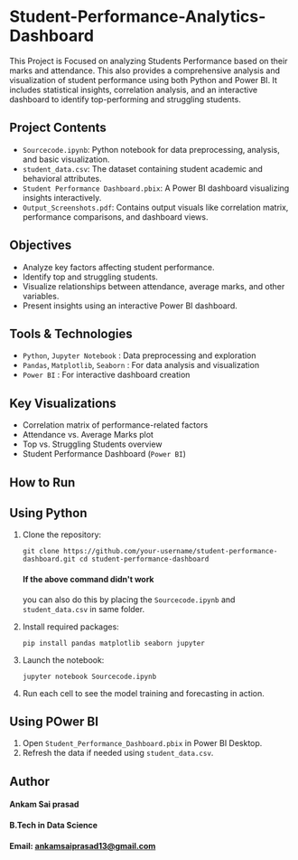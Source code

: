 # Student-Performance-Analytics-Dashboard
This Project is Focused on analyzing Students Performance based on their marks and attendance.
This also provides a comprehensive analysis and visualization of student performance using both Python and Power BI. It includes statistical insights, correlation analysis, and an interactive dashboard to identify top-performing and struggling students.

## Project Contents
- `Sourcecode.ipynb`: Python notebook for data preprocessing, analysis, and basic visualization.
- `student_data.csv`: The dataset containing student academic and behavioral attributes.
- `Student Performance Dashboard.pbix`: A Power BI dashboard visualizing insights interactively.
- `Output_Screenshots.pdf`: Contains output visuals like correlation matrix, performance comparisons, and dashboard views.

## Objectives
- Analyze key factors affecting student performance.
- Identify top and struggling students.
- Visualize relationships between attendance, average marks, and other variables.
- Present insights using an interactive Power BI dashboard.

## Tools & Technologies
- `Python`, `Jupyter Notebook` : Data preprocessing and exploration
- `Pandas`, `Matplotlib`, `Seaborn` : For data analysis and visualization
- `Power BI` : For interactive dashboard creation

## Key Visualizations
- Correlation matrix of performance-related factors
- Attendance vs. Average Marks plot
- Top vs. Struggling Students overview
- Student Performance Dashboard (`Power BI`)

## How to Run

## Using Python
1. Clone the repository:
   
   `git clone https://github.com/your-username/student-performance-dashboard.git cd student-performance-dashboard`
   #### If the above command didn't work
   you can also do this by placing the `Sourcecode.ipynb` and `student_data.csv` in same folder.
   
3. Install required packages:
  
   `pip install pandas matplotlib seaborn jupyter`
  
3. Launch the notebook:

   `jupyter notebook Sourcecode.ipynb`
  
4. Run each cell to see the model training and forecasting in action.

## Using POwer BI
1. Open `Student_Performance_Dashboard.pbix` in Power BI Desktop.
2. Refresh the data if needed using `student_data.csv`.

## Author
#### Ankam Sai prasad
#### B.Tech in Data Science
#### Email: ankamsaiprasad13@gmail.com
